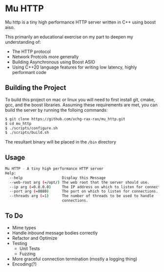 # Mu HTTP 

Mu http is a tiny high performance HTTP server written in C++ using boost aiso.

This primarily an educational exercise on my part to deepen my understanding of:

* The HTTP protocol
* Network Protcols more generally
* Building Asynchronous using Boost ASIO
* Using C++20 language features for writing low latency, highly performant code

## Building the Project

To build this project on mac or linux you will need to first install git, cmake, gcc, and the boost libraries.
Assuming these requirements are met, you can build the server by running the folloing commands:

 ```bash
 $ git clone https://github.com/xchg-rax-rax/mu_http.git
 $ cd mu_http
 $ ./scripts/configure.sh
 $ ./scripts/build.sh
 ```
 
 The resultant binary will be placed in the `/bin` directory
 
 ## Usage

```bash
Mu HTTP - A tiny high performance HTTP server
Help:
  --help                  Display this Message
  --web-root arg (=/opt/) The web root that the server should use.
  --ip arg (=0.0.0.0)     The IP address on which to listen for connections.
  --port arg (=8080)      The port on which to listen for connections.
  --threads arg (=1)      The number of threads to be used to handle 
                          connections.
```

 ## To Do

* Mime types
* Handle inbound message bodies correctly
* Refactor and Optimize
* Testing 
    - Unit Tests
    - Fuzzing
* More graceful connection termination (mostly a logging thing)
* Encoding(?)


